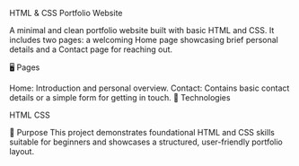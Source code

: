 HTML & CSS Portfolio Website

A minimal and clean portfolio website built with basic HTML and CSS. It includes two pages: a welcoming Home page showcasing brief personal details and a Contact page for reaching out.

🖥️ Pages

Home: Introduction and personal overview.
Contact: Contains basic contact details or a simple form for getting in touch.
🚀 Technologies

HTML
CSS

🎯 Purpose
This project demonstrates foundational HTML and CSS skills suitable for beginners and showcases a structured, user-friendly portfolio layout.

